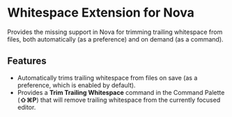 # Whitespace Extension for Nova

Provides the missing support in Nova for trimming trailing whitespace from
files, both automatically (as a preference) and on demand (as a command).

## Features

* Automatically trims trailing whitespace from files on save (as a preference,
  which is enabled by default).
* Provides a **Trim Trailing Whitespace** command in the Command Palette
  (**⇧⌘P**) that will remove trailing whitespace from the currently focused
  editor.
